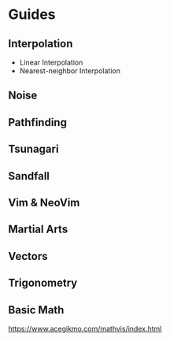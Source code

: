 # Guides

## Interpolation

- Linear Interpolation
- Nearest-neighbor Interpolation

## Noise

## Pathfinding

## Tsunagari

## Sandfall

## Vim & NeoVim

## Martial Arts

## Vectors

## Trigonometry

## Basic Math

https://www.acegikmo.com/mathvis/index.html
